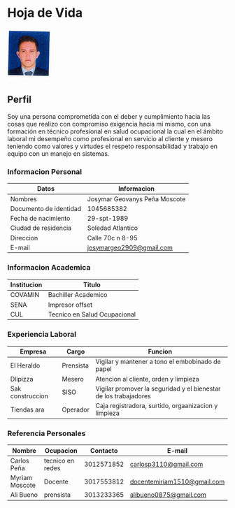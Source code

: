 # Hoja de Vida

<img src="img/fotojosi.jpg" width="100">

## Perfil

Soy una persona comprometida con el deber y cumplimiento hacia las cosas que realizo con compromiso exigencia hacia mí mismo, con una formación en técnico profesional en salud ocupacional la cual en el ámbito laboral mi desempeño como profesional en servicio al cliente y mesero teniendo como valores y virtudes el respeto responsabilidad y trabajo en equipo con un manejo en sistemas.

### Informacion Personal

| Datos | Informacion |
| ---- | ---- |
| Nombres | Josymar Geovanys Peña Moscote |
| Documento de identidad | 1045685382 |
| Fecha de nacimiento | 29-spt-1989 |
| Ciudad de residencia | Soledad Atlantico |
| Direccion | Calle 70c n 8-95 |
| E-mail | josymargeo2909@gmail.com |

### Informacion Academica 

| Institucion | Titulo |
| ---- | ---- |
| COVAMIN | Bachiller Academico |
| SENA | Impresor offset |
| CUL | Tecnico en Salud Ocupacional |

### Experiencia Laboral

| Empresa | Cargo | Funcion |
| ---- | ---- | ---- |
| El Heraldo | Prensista | Vigilar y mantener a tono el embobinado de papel |
| Dlipizza | Mesero | Atencion al cliente, orden y limpieza |
| Sak construccion | SISO | Vigilar promover la seguridad y el bienestar de los trabajadores |
| Tiendas ara | Operador | Caja registradora, surtido, orgaanizacion y limpieza |

### Referencia Personales 

| Nombre | Ocupacion | Contacto | E-mail |
| ---- | ---- | ---- | ---- |
| Carlos Peña | tecnico en redes | 3012571852 | carlosp3110@gmail.com |
| Myriam Moscote | Docente | 3017553812 | docentemiriam1510@gmail.com |
| Ali Bueno | prensista | 3013233365 | alibueno0875@gmail.com |
